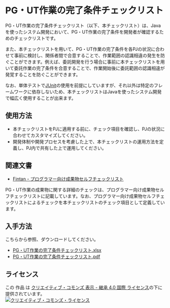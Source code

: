 # PG・UT作業の完了条件チェックリスト

PG・UT作業の完了条件チェックリスト（以下、本チェックリスト）は、Javaを使ったシステム開発において、PG・UT作業の完了条件を開発者が確認するためのチェックリストです。

また、本チェックリストを用いて、PG・UT作業の完了条件を各PJの状況に合わせて事前に検討し、関係者間で合意することで、作業範囲の認識相違の発生を防ぐことができます。例えば、委託開発を行う場合に事前に本チェックリストを用いて委託作業の完了条件を合意することで、作業開始後に委託範囲の認識相違が発覚することを防ぐことができます。

なお、単体テストで[JUnit](https://junit.org/)の使用を前提にしていますが、それ以外は特定のフレームワークに依存しないため、本チェックリストはJavaを使ったシステム開発で幅広く使用することが出来ます。

## 使用方法

- 本チェックリストをPJに適用する前に、チェック項目を確認し、PJの状況に合わせてカスタマイズしてください。
- 開発体制や開発プロセスを考慮した上で、本チェックリストの運用方法を定義し、PJ内で共有した上で運用してください。

## 関連文書

- [Fintan - プログラマー向け成果物セルフチェックリスト](https://fintan.jp/?p=1369)

PG・UT作業の成果物に関する詳細のチェックは、プログラマー向け成果物セルフチェックリストに記載しています。なお、プログラマー向け成果物セルフチェックリストによるチェックを本チェックリストのチェック項目として定義しています。

## 入手方法

こちらから参照、ダウンロードしてください。

- [PG・UT作業の完了条件チェックリスト.xlsx](./docs/PG・UT作業の完了条件チェックリスト.xlsx?raw=true)
- [PG・UT作業の完了条件チェックリスト.pdf](./docs/PG・UT作業の完了条件チェックリスト.pdf?raw=true)

## ライセンス

この 作品 は <a rel="license" href="http://creativecommons.org/licenses/by-sa/4.0/">クリエイティブ・コモンズ 表示 - 継承 4.0 国際 ライセンス</a>の下に提供されています。
<br />
<a rel="license" href="http://creativecommons.org/licenses/by-sa/4.0/">
  <img alt="クリエイティブ・コモンズ・ライセンス" style="border-width:0" src="https://i.creativecommons.org/l/by-sa/4.0/88x31.png" />
</a>
